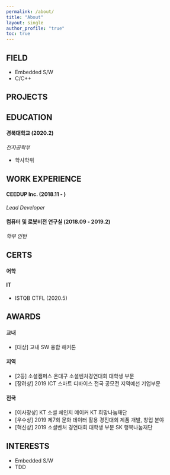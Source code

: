 ```yaml
---
permalink: /about/
title: "About"
layout: single
author_profile: "true"
toc: true
---
```


## FIELD
* Embedded S/W
* C/C++

## PROJECTS

## EDUCATION
#### 경북대학교 (2020.2)
*전자공학부*
* 학사학위

## WORK EXPERIENCE
#### CEEDUP Inc. (2018.11 - )
*Lead Developer*

#### 컴퓨터 및 로봇비전 연구실 (2018.09 - 2019.2)
*학부 인턴*

## CERTS
#### 어학

#### IT
* ISTQB CTFL (2020.5)

## AWARDS
#### 교내
* [대상] 교내 SW 융합 해커톤
#### 지역
* [2등] 소셜캠퍼스 온대구 소셜벤처경연대회 대학생 부문
* [장려상] 2019 ICT 스마트 디바이스 전국 공모전 지역예선 기업부문
#### 전국
* [이사장상] KT 소셜 체인지 메이커 KT 희망나눔재단
* [우수상] 2019 제7회 문화 데이터 활용 경진대회 제품 개발, 창업 분야
* [혁신상] 2019 소셜벤처 경연대회 대학생 부분 SK 행복나눔재단

## INTERESTS
* Embedded S/W
* TDD
